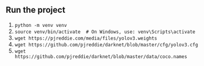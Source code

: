 ## Run the project
1. `python -m venv venv`
2. `source venv/bin/activate  # On Windows, use: venv\Scripts\activate`
3. `wget https://pjreddie.com/media/files/yolov3.weights`
4. `wget https://github.com/pjreddie/darknet/blob/master/cfg/yolov3.cfg`
5. `wget https://github.com/pjreddie/darknet/blob/master/data/coco.names`